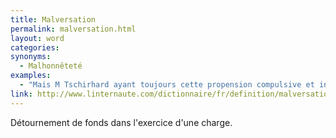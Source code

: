 ```yaml
---
title: Malversation
permalink: malversation.html
layout: word
categories:
synonyms:
  - Malhonnêteté
examples:
  - "Mais M Tschirhard ayant toujours cette propension compulsive et incoercible à quelque malversation, prévarication et autre concussion, la prudence est de mise !"
link: http://www.linternaute.com/dictionnaire/fr/definition/malversation/
---
```


Détournement de fonds dans l'exercice d'une charge.

